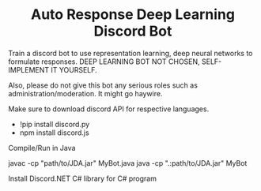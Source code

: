<h1 align="center">Auto Response Deep Learning Discord Bot</h1>

Train a discord bot to use representation learning, deep neural networks to formulate responses. DEEP LEARNING BOT NOT CHOSEN, SELF-IMPLEMENT IT YOURSELF. 

Also, please do not give this bot any serious roles such as administration/moderation. It might go haywire.

Make sure to download discord API for respective languages.
* !pip install discord.py
* npm install discord.js




Compile/Run in Java

javac -cp "path/to/JDA.jar" MyBot.java
java -cp ".:path/to/JDA.jar" MyBot


Install Discord.NET C# library for C# program
